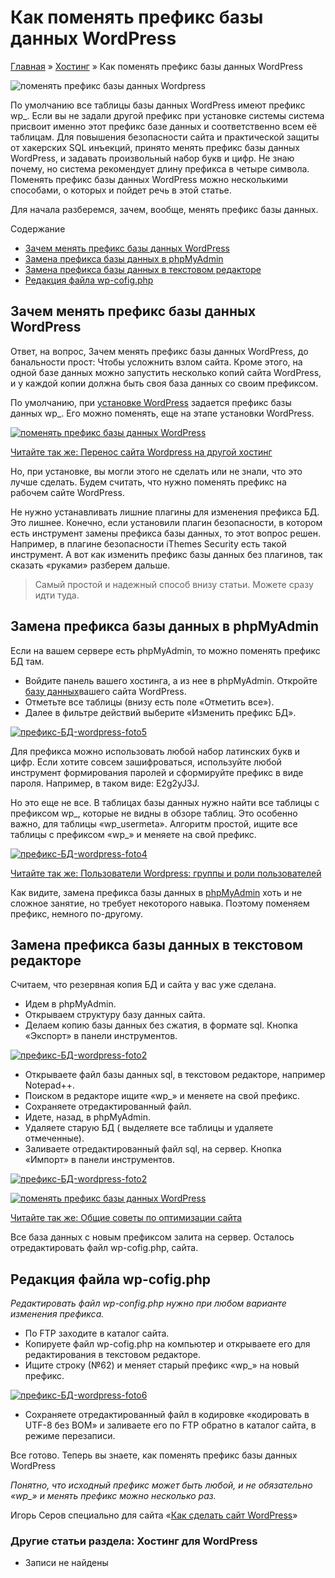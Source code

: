 # Как поменять префикс базы данных WordPress

[Главная](https://www.wordpress-abc.ru/) » [Хостинг](https://www.wordpress-abc.ru/hosting) » Как поменять префикс базы данных WordPress

![поменять префикс базы данных Wordpress](https://www.wordpress-abc.ru/wp-content/uploads/2014/09/prefiks-bazyi-danyih-wordpress.png)

По умолчанию все таблицы базы данных WordPress имеют префикс wp_. Если вы не задали другой префикс при установке системы система присвоит именно этот префикс базе данных и соответственно всем её таблицам. Для повышения безопасности сайта и практической защиты от хакерских SQL инъекций, принято менять префикс базы данных WordPress, и задавать произвольный набор букв и цифр. Не знаю почему, но система рекомендует длину префикса в четыре символа. Поменять префикс базы данных WordPress можно несколькими способами, о которых и пойдет речь в этой статье.

Для начала разберемся, зачем, вообще, менять префикс базы данных.

Содержание

- [Зачем менять префикс базы данных WordPress](https://www.wordpress-abc.ru/hosting/kak-pomenyat-prefiks-bazyi-dannyih-wordpress.html#___WordPress)
- [Замена префикса базы данных в phpMyAdmin](https://www.wordpress-abc.ru/hosting/kak-pomenyat-prefiks-bazyi-dannyih-wordpress.html#___phpMyAdmin)
- [Замена префикса базы данных в текстовом редакторе](https://www.wordpress-abc.ru/hosting/kak-pomenyat-prefiks-bazyi-dannyih-wordpress.html#i)
- [Редакция файла wp-cofig.php](https://www.wordpress-abc.ru/hosting/kak-pomenyat-prefiks-bazyi-dannyih-wordpress.html#_wp-cofigphp)

## Зачем менять префикс базы данных WordPress

Ответ, на вопрос, Зачем менять префикс базы данных WordPress, до банальности прост: Чтобы усложнить взлом сайта. Кроме этого, на одной базе данных можно запустить несколько копий сайта WordPress, и у каждой копии должна быть своя база данных со своим префиксом.

По умолчанию, при [установке WordPress](https://www.wordpress-abc.ru/ustanovka-wordpress/ustanovka-wordpress-na-xosting.html) задается префикс базы данных wp_.  Его можно поменять, еще на этапе установки WordPress.

[![поменять префикс базы данных WordPress](https://www.wordpress-abc.ru/wp-content/uploads/2014/09/prefiks-BD-wordpress-4_0-640x422.jpg)](https://www.wordpress-abc.ru/wp-content/uploads/2014/09/prefiks-BD-wordpress-4_0-640x422.jpg)

[Читайте так же:  Перенос сайта Wordpress на другой хостинг](https://www.wordpress-abc.ru/hosting/perenos-sajta-wordpress-na-drugoj-xosting.html)

Но, при установке, вы могли этого не сделать или не знали, что это лучше сделать. Будем считать, что нужно поменять префикс на рабочем сайте WordPress.

Не нужно устанавливать лишние плагины для изменения префикса БД. Это лишнее. Конечно, если установили плагин безопасности, в котором есть инструмент замены префикса базы данных, то этот вопрос решен. Например, в плагине безопасности iThemes Security есть такой инструмент. А вот как изменить префикс базы данных без плагинов, так сказать «руками» разберем дальше.

> Самый простой и надежный способ внизу статьи. Можете сразу идти туда.

## Замена префикса базы данных в phpMyAdmin

Если на вашем сервере есть phpMyAdmin, то можно поменять префикс БД там.

- Войдите панель вашего хостинга, а из нее в  phpMyAdmin. Откройте [базу данных](https://www.wordpress-abc.ru/hosting/baza-dannyih-wordpress.html)вашего сайта WordPress.
- Отметьте все таблицы (внизу есть поле «Отметить все»).
- Далее в фильтре действий выберите «Изменить префикс БД».

[![префикс-БД-wordpress-foto5](https://www.wordpress-abc.ru/wp-content/uploads/2014/09/prefiks-BD-wordpress-foto5.jpg)](https://www.wordpress-abc.ru/wp-content/uploads/2014/09/prefiks-BD-wordpress-foto5.jpg)

Для префикса можно использовать любой набор латинских букв и цифр. Если хотите совсем зашифроваться, используйте любой инструмент формирования паролей и сформируйте префикс в виде пароля. Например, в таком виде:  E2g2yJ3J.

Но это еще не все. В таблицах базы данных нужно найти все таблицы с префиксом wp_, которые не видны в обзоре таблиц. Это особенно важно, для таблицы  «wp_usermeta». Алгоритм простой, ищите все таблицы с префиксом «wp_»  и меняете на свой префикс.

[![префикс-БД-wordpress-foto4](https://www.wordpress-abc.ru/wp-content/uploads/2014/09/prefiks-BD-wordpress-foto4.jpg)](https://www.wordpress-abc.ru/wp-content/uploads/2014/09/prefiks-BD-wordpress-foto4.jpg)

[Читайте так же:  Пользователи Wordpress: группы и роли пользователей](https://www.wordpress-abc.ru/administrirovanie/polzovateli-wordpress.html)

Как видите, замена  префикса базы данных в [phpMyAdmin](https://www.wordpress-abc.ru/hosting/praktichnyie-sql-zaprosyi-k-baze-dannyih-wordpress.html) хоть и не сложное занятие, но требует некоторого навыка. Поэтому поменяем префикс, немного по-другому.

## Замена префикса базы данных в текстовом редакторе

Считаем, что резервная копия БД и сайта у вас уже сделана.

- Идем в phpMyAdmin.
- Открываем структуру базу данных сайта.
- Делаем копию базы данных без сжатия, в формате sql. Кнопка «Экспорт» в панели инструментов.

[![префикс-БД-wordpress-foto2](https://www.wordpress-abc.ru/wp-content/uploads/2014/09/prefiks-BD-wordpress-foto2.jpg)](https://www.wordpress-abc.ru/wp-content/uploads/2014/09/prefiks-BD-wordpress-foto2.jpg)

- Открываете файл базы данных sql, в текстовом редакторе, например Notepad++.
- Поиском в редакторе ищите «wp_» и меняете на свой префикс.
- Сохраняете отредактированный файл.
- Идете, назад, в phpMyAdmin.
- Удаляете старую БД ( выделяете все таблицы и удаляете отмеченные).
- Заливаете отредактированный файл sql, на сервер. Кнопка «Импорт» в панели инструментов.

[![префикс-БД-wordpress-foto2](https://www.wordpress-abc.ru/wp-content/uploads/2014/09/prefiks-BD-wordpress-foto2.jpg)](https://www.wordpress-abc.ru/wp-content/uploads/2014/09/prefiks-BD-wordpress-foto2.jpg)

[![поменять префикс базы данных WordPress](https://www.wordpress-abc.ru/wp-content/uploads/2014/09/prefiks-BD-wordpress-foto3.jpg)](https://www.wordpress-abc.ru/wp-content/uploads/2014/09/prefiks-BD-wordpress-foto3.jpg)

[Читайте так же:  Общие советы по оптимизации сайта](https://www.wordpress-abc.ru/seo-nachinayushhim/obshhie-sovetyi-po-optimizatsii-sayta.html)

Все база данных с новым префиксом залита на сервер. Осталось отредактировать файл wp-cofig.php, сайта.

## Редакция файла wp-cofig.php

*Редактировать файл wp-config.php нужно при любом варианте изменения префикса.*

- По FTP заходите в каталог сайта.
- Копируете файл wp-cofig.php на компьютер и открываете его для редактирования в текстовом редакторе.
- Ищите строку (№62) и меняет старый префикс «wp_» на новый префикс.

[![префикс-БД-wordpress-foto6](https://www.wordpress-abc.ru/wp-content/uploads/2014/09/prefiks-BD-wordpress-foto6.jpg)](https://www.wordpress-abc.ru/wp-content/uploads/2014/09/prefiks-BD-wordpress-foto6.jpg)

- Сохраняете отредактированный файл в кодировке «кодировать в UTF-8 без BOM» и заливаете его по FTP обратно в каталог сайта, в режиме перезаписи.

Все готово. Теперь вы знаете, как поменять префикс базы данных WordPress

*Понятно, что исходный префикс может быть любой, и не обязательно «wp_» и менять префикс можно несколько раз.*

Игорь Серов специально для сайта «[Как сделать сайт WordPress](https://www.wordpress-abc.ru/)»

### Другие статьи раздела: Хостинг для WordPress

- Записи не найдены